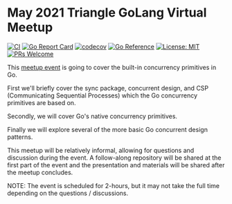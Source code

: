 # May 2021 Triangle GoLang Virtual Meetup

[![CI](https://github.com/benjivesterby/may2021-triangle-meetup/workflows/CI/badge.svg)](https://github.com/benjivesterby/may2021-triangle-meetup/actions)
[![Go Report Card](https://goreportcard.com/badge/github.com/benjivesterby/may2021-triangle-meetup)](https://goreportcard.com/report/github.com/benjivesterby/may2021-triangle-meetup)
[![codecov](https://codecov.io/gh/devnw/may2021-triangle-meetup/branch/main/graph/badge.svg)](https://codecov.io/gh/devnw/may2021-triangle-meetup)
[![Go Reference](https://pkg.go.dev/badge/github.com/benjivesterby/may2021-triangle-meetup.svg)](https://pkg.go.dev/github.com/benjivesterby/may2021-triangle-meetup)
[![License: MIT](https://img.shields.io/badge/License-MIT-yellow.svg)](https://opensource.org/licenses/MIT)
[![PRs Welcome](https://img.shields.io/badge/PRs-welcome-brightgreen.svg)](http://makeapullrequest.com)

This [meetup event](https://www.meetup.com/Triangle-Golang-Meetup/events/277518605/) is going to cover the built-in concurrency primitives in Go.

First we'll briefly cover the sync package, concurrent design, and CSP (Communicating Sequential Processes) which the Go concurrency primitives are based on.

Secondly, we will cover Go's native concurrency primitives.

Finally we will explore several of the more basic Go concurrent design patterns.

This meetup will be relatively informal, allowing for questions and discussion during the event. A follow-along repository will be shared at the first part of the event and the presentation and materials will be shared after the meetup concludes.

NOTE: The event is scheduled for 2-hours, but it may not take the full time depending on the questions / discussions.
